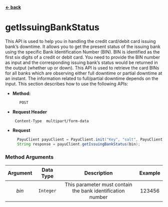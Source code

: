 [**<- back**](https://github.com/payu-intrepos/web-sdk-java/blob/main/README.md)

# getIssuingBankStatus

This API is used to help you in handling the credit card/debit card issuing bank’s downtime. It allows you to get the present status of the issuing bank using the specific Bank Identification Number (BIN). BIN is identified as the first six digits of a credit or debit card. You need to provide the BIN number as input and the corresponding issuing bank’s status would be returned in the output (whether up or down).
This API is used to retrieve the card BINs for all banks which are observing either full downtime or partial downtime at an instant. The information related to full/partial downtime depends on the input.
This section describes how to use the following APIs:

* **Method:**

         POST


*  **Request Header**

        Content-Type  multipart/form-data

* **Request**

  ```java
    PayuClient payuClient = PayuClient.init("Key", "salt", PayuClient.Environment.TEST);
    String response = payuClient.getIssuingBankStatus(bin);
  ```



### Method Arguments


| Argument | Data Type  | Description| Example |
|:--------:|:----------:|:--------------------------------------------------:|:-------:|
|  *bin*   | ```Integer``` |This parameter must contain the bank identification number | 123456  |
